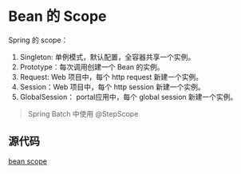 # Bean 的 Scope

Spring 的 scope：

1. Singleton: 单例模式，默认配置，全容器共享一个实例。
2. Prototype：每次调用创建一个 Bean 的实例。
3. Request: Web 项目中，每个 http request 新建一个实例。
4. Session：Web 项目中，每个 http session 新建一个实例。
5. GlobalSession： portal应用中，每个 global session 新建一个实例。

> Spring Batch 中使用 @StepScope

## 源代码

[bean scope](../spring-config/src/main/java/com/xc/spring/config)